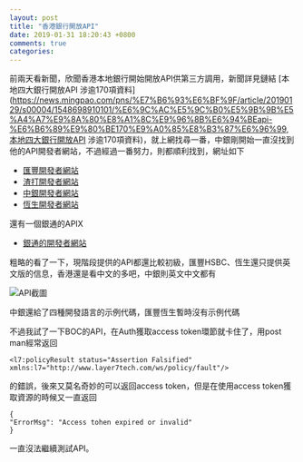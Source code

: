 ```yaml
---
layout: post
title: "香港銀行開放API"
date: 2019-01-31 18:20:43 +0800
comments: true
categories:
---
```

前兩天看新聞，欣聞香港本地銀行開始開放API供第三方調用，新聞詳見鏈結
[本地四大銀行開放API 涉逾170項資料](https://news.mingpao.com/pns/%E7%B6%93%E6%BF%9F/article/20190129/s00004/1548698910101/%E6%9C%AC%E5%9C%B0%E5%9B%9B%E5%A4%A7%E9%8A%80%E8%A1%8C%E9%96%8B%E6%94%BEapi-%E6%B6%89%E9%80%BE170%E9%A0%85%E8%B3%87%E6%96%99,本地四大銀行開放API 涉逾170項資料)，就上網找尋一番，中銀剛開始一直沒找到他的API開發者網站，不過經過一番努力，則都順利找到，網址如下

- [匯豐開發者網站](https://developer.hsbc.com.hk )
- [渣打開發者網站](https://axess.sc.com/)
- [中銀開發者網站](https://api.bochk.com/)
- [恆生開發者網站](https://developer.hangseng.com/)

還有一個銀通的APIX

- [銀通的開發者網站](https://sandboxportal.apix.com.hk/jetco/sb/)


粗略的看了一下，現階段提供的API都還比較初級，匯豐HSBC、恆生還只提供英文版的信息，香港還是看中文的多吧，中銀則英文中文都有


![API截圖](/images/uploads/bocapi1.png "API截圖")

中銀還給了四種開發語言的示例代碼，匯豐恆生暫時沒有示例代碼

不過我試了一下BOC的API，在Auth獲取access token環節就卡住了，用post man經常返回

	<l7:policyResult status="Assertion Falsified" xmlns:l7="http://www.layer7tech.com/ws/policy/fault"/>

的錯誤，後來又莫名奇妙的可以返回access token，但是在使用access token獲取資源的時候又一直返回

	{
    "ErrorMsg": "Access tohen expired or invalid"
	}
一直沒法繼續測試API。
